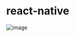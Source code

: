 # react-native
![image](https://user-images.githubusercontent.com/75287723/215382009-c8fbf55a-3eb3-47df-88b1-f6507283f7e9.png)
